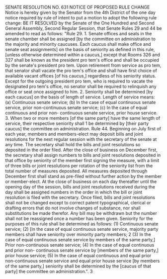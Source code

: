 SENATE RESOLUTION NO. 631
NOTICE OF PROPOSED RULE CHANGE
Notice is hereby given by the Senator from the 4th District of the one day notice
required by rule of intent to put a motion to adopt the following rule change:
BE IT RESOLVED by the Senate of the One Hundred and
Second General Assembly, Second Regular Session, that Senate
Rules 29 and 44 be amended to read as follows:
"Rule 29. 1. Senate offices and seats in the senate
chamber shall be assigned [by the committee on
administration to the majority and minority caucuses. Each
caucus shall make office and senate seat assignments] on the
basis of seniority as defined in this rule, [unless
otherwise determined within a caucus,] except that Rooms 326
and 327 shall be known as the president pro tem's office and
shall be occupied by the senate's president pro tem. Upon
retirement from service as pro tem, that senator shall
vacate the pro tem's office and shall have first choice of
available vacant offices [of his caucus,] regardless of his
seniority status. Except for the outgoing president pro tem,
who is required to vacate the designated pro tem's office,
no senator shall be required to relinquish any office or
seat once assigned to him.
2. Seniority shall be determined [by each caucus] on
the basis of length of service. Length of service means:
(a) Continuous senate service;
(b) In the case of equal continuous senate service,
prior non-continuous senate service;
(c) In the case of equal continuous and prior non-
continuous senate service, prior house service.
3. When two or more members [of the same party] have
the same length of service, their respective seniority shall
1
be determined by [their party caucus] the committee on
administration.
Rule 44. Beginning on July first of each year, members
and members-elect may deposit bills and joint resolutions
for the next regular session with the secretary of the
senate at any time. The secretary shall hold the bills and
joint resolutions so deposited in the order filed. After
the close of business on December first, the secretary shall
assign numbers to bills and joint resolutions deposited in
that office by seniority of the member first signing the
measure, with a limit of three bills or joint resolutions
per rotation of the seniority list from the total number of
measures deposited. All measures deposited through December
first shall stand as pre-filed without further action by the
member or member-elect. At the close of business on each
day thereafter until the opening day of the session, bills
and joint resolutions received during the day shall be
assigned numbers in the order in which the bill or joint
resolution is filed with the secretary.
Once filed, bills and joint resolutions shall not be
changed except to correct patent typographical, clerical or
drafting errors that do not involve changes of substance,
nor shall substitutions be made therefor. Any bill may be
withdrawn but the number shall not be reassigned once a
number has been given.
Seniority for the purposes of this rule shall be
determined as follows:
(1) Continuous senate service;
(2) [In the case of equal continuous senate service,
majority party members shall have seniority over minority
party members;
2
(3) In the case of equal continuous senate service by
members of the same party,] Prior non-continuous senate
service;
(4) In the case of equal continuous and prior non-
continuous senate service by [members of the same party,]
prior house service;
(5) In the case of equal continuous and equal prior
non-continuous senate service and equal prior house service
[by members of the same party,] seniority shall be
determined by the [caucus of that party] the committee on
administration.".
3